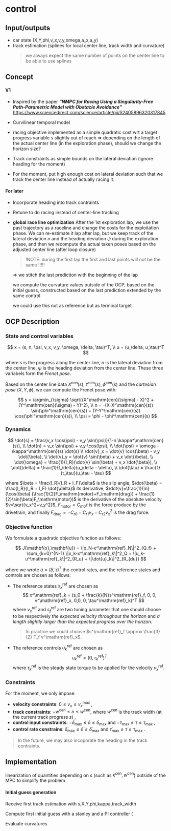 # control

## Input/outputs

- car state (X,Y,phi,v_x,v_y,omega,a_x,a_y)
- track estimation (splines for local center line, track width and curvature)
  > we always expect the same number of points on the center line to be able to use splines

## Concept

#### V1

- Inspired by the paper **_“NMPC for Racing Using a Singularity-Free Path-Parametric Model with Obstacle Avoidance”_** https://www.sciencedirect.com/science/article/pii/S2405896320317845
- Curvilinear temporal model
- racing objective implemented as a simple quadratic cost wrt a target progress variable $s$ slightly out of reach
  ⇒ depending on the length of the actual center line (in the exploration phase), should we change the horizon size?

- Track constraints as simple bounds on the lateral deviation (ignore heading for the moment)
- For the moment, put high enough cost on lateral deviation such that we track the center line instead of actually racing it.

#### For later

- Incorporate heading into track contraints
- Retune to do racing instead of center-line tracking
- **global race line optimization**
  After the 1st exploration lap, we use the past trajectory as a raceline and change the costs for the exploitation phase. We can re-estimate it lap after lap, but
  we keep track of the lateral deviation $n$ and the heading deviation $\psi$ during the exploration phase, and then we recompute the actual taken poses based on the adjusted center line (after loop closure)

  > !NOTE: during the first lap the first and last points will not be the same !!!!!

  ⇒ we stitch the last prediction with the beginning of the lap

  we compute the curvature values outside of the OCP, based on the initial guess, constructed based on the last prediction extended by the same control

  we could use this not as reference but as terminal target

## OCP Description

### State and control variables

$$
x = (s, n, \psi, v_x, v_y, \omega, \delta, \tau)^T, \\
u = (u_\delta, u_\tau)^T
$$

where $s$ is the progress along the center line, $n$ is the lateral deviation from the center line, $\psi$ is the heading deviation from the center line.
These three variabels form the _Frenet pose_.

Based on the center line data $X^\mathrm{cen}(s), Y^\mathrm{cen}(s), \phi^\mathrm{cen}(s)$ and the _cartesian pose_ $(X, Y, \phi)$, we can compute the
Frenet pose with:

$$
s = \argmin_{\sigma} \sqrt{(X^\mathrm{cen}(\sigma) - X)^2 + (Y^\mathrm{cen}(\sigma) - Y)^2}, \\
n = -(X-X^\mathrm{cen}(s)) \sin(\phi^\mathrm{cen}(s)) + (Y-Y^\mathrm{cen}(s)) \cos(\phi^\mathrm{cen}(s)), \\
\psi = \phi - \phi^\mathrm{cen}(s)
$$

### Dynamics

$$
\dot{s} = \frac{v_x \cos(\psi) - v_y \sin(\psi)}{1-n \kappa^\mathrm{cen}(s)}, \\
\dot{n} = v_x \sin(\psi) + v_y \cos(\psi), \\
\dot{\psi} = \omega - \kappa^\mathrm{cen}(s) \dot{s} \\
\dot{v}_x = \dot{v} \cos(\beta) - v_y \dot{\beta}, \\
\dot{v}_y = \dot{v} \sin(\beta) + v_x \dot{\beta}, \\
\dot{\omega} = \frac{1}{l_R}(\dot{v} \sin(\beta) + v_x \dot{\beta}), \\
\dot{\delta} = \frac{1}{t_\delta}(u_\delta - \delta), \\
\dot{\tau} = \frac{1}{t_\tau}(u_\tau - \tau)
$$

where $\beta = \frac{l_R}{l_R + l_F}\delta$ is the slip angle, $\dot{\beta} = \frac{l_R}{l_R + l_F} \dot{\delta}$ its derivative,
$\dot{v}=\frac{1}{m}(\cos(\beta) (\frac{1}{2}F_\mathrm{motor}+F_\mathrm{drag}) + \frac{1}{2}\sin(\beta)F_\mathrm{motor})$ is the
derivative of the absolute velocity $v=\sqrt{v_x^2+v_y^2}$, $F_\mathrm{motor}=C_\mathrm{m0}\tau$ is the force produce by the drivetrain,
and finally $F_\mathrm{drag}=-C_\mathrm{r0} - C_\mathrm{r1} v_x - C_\mathrm{r2} v_x^2$ is the drag force.

### Objective function

We formulate a quadratic objective function as follows:

$$
J(\mathbf{x},\mathbf{u}) = \|x_N-x^\mathrm{ref}_N\|^2_{Q_f} + \sum_{k=0}^{N-1} \|x_k-x^\mathrm{ref}_k\|^2_Q + \|u_k-u^\mathrm{ref}_k\|^2_{R_u} + \|\dot{u}_k\|^2_{R_{du}}
$$

where we wrote $\dot{u}=(\dot{\delta}, \dot{\tau})^T$ the control rates, and the reference states and controls are chosen as follows:

- The reference states $x^\mathrm{ref}_k$ are chosen as
  $$
  x^\mathrm{ref}_k = (s_0 + \frac{k}{N}s^\mathrm{ref}_f, 0, 0, v^\mathrm{ref}_x, 0,0, 0, \tau^\mathrm{ref}_k)^T
  $$
  where $v^\mathrm{ref}_x$ and $s^\mathrm{ref}_f$ are two tuning parameter that one should choose to be respectively _the expected velocity
  throughout the horizon_ and _a length slightly larger than the expected progress over the horizon_.
  > In practice we could choose $s^\mathrm{ref}_f \approx \frac{3}{2} T_f v^\mathrm{ref}_x$.
- The reference controls $u^\mathrm{ref}_k$ are chosen as
  $$
  u^\mathrm{ref}_k = (0, \tau^\mathrm{ref}_k)^T
  $$
  where $\tau^\mathrm{ref}_k$ is the steady state torque to be applied for the velocity $v^\mathrm{ref}_x$.

### Constraints

For the moment, we only impose:

- **velocity constraints**: $0 \leq v_x \leq v^\mathrm{max}_x$ ,
- **track constraints**: $-w^{\mathrm{cen}} \leq n \leq w^{\mathrm{cen}}$, where $w^{\mathrm{cen}}$ is the track width (at the current track progress $s$) ,
- **control input constraints**: $-\delta_\mathrm{max} \leq \delta \leq \delta_\mathrm{max}$ and $-\tau_\mathrm{max} \leq \tau \leq \tau_\mathrm{max}$ ,
- **control rate constrains**: $\dot{\delta}_\mathrm{max} \leq \dot{\delta} \leq \dot{\delta}_\mathrm{max}$ and $\dot{\tau}_\mathrm{max} \leq \dot{\tau} \leq \dot{\tau}_\mathrm{max}$ .

> In the future, we may also incoporate the heading in the track contraints.

## Implementation

linearization of quantities depending on $s$ (such as $\kappa^{\mathrm{cen}},w^{\mathrm{cen}}$) outside of the MPC to simplify the problem

#### Initial guess generation

Receive first track estimation with s,X,Y,phi,kappa,track_width

Compute first initial guess with a stanley and a PI controller (

Evaluate curvatures
